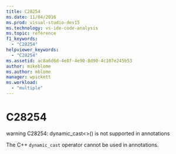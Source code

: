```yaml
---
title: C28254
ms.date: 11/04/2016
ms.prod: visual-studio-dev15
ms.technology: vs-ide-code-analysis
ms.topic: reference
f1_keywords:
  - "C28254"
helpviewer_keywords:
  - "C28254"
ms.assetid: ac8a6d6d-4e8f-4e90-8d90-4c107e245b53
author: mikeblome
ms.author: mblome
manager: wpickett
ms.workload:
  - "multiple"
---
```

# C28254
warning C28254: dynamic_cast<>() is not supported in annotations

 The C++ `dynamic_cast` operator cannot be used in annotations.